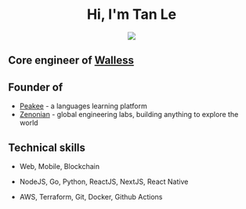 <h1 align="center"><b>Hi, I'm Tan Le </b></h1>
<p align="center">
  <a href="https://github.com/DenverCoder1/readme-typing-svg"><img src="https://readme-typing-svg.herokuapp.com?font=Time+New+Roman&color=cyan&size=25&center=true&vCenter=true&width=600&height=100&lines=Senior+Full-stack+Software+Engineer;Tan+Le+.+aka+Thomas+Le"></a>
</p>

## Core engineer of [Walless](https://walless.io)

## Founder of

- [Peakee](https://peakee.co) - a languages learning platform
- [Zenonian](https://zenonian.com) - global engineering labs, building anything to explore the world

## Technical skills

-   Web, Mobile, Blockchain

-   NodeJS, Go, Python, ReactJS, NextJS, React Native

-   AWS, Terraform, Git, Docker, Github Actions


